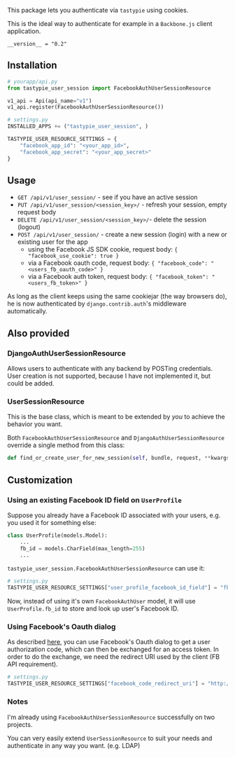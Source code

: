This package lets you authenticate via `tastypie` using cookies.

This is the ideal way to authenticate for example in a `Backbone.js` client application.

`__version__ = "0.2"`

## Installation

```python
# yourapp/api.py
from tastypie_user_session import FacebookAuthUserSessionResource

v1_api = Api(api_name="v1")
v1_api.register(FacebookAuthUserSessionResource())

# settings.py
INSTALLED_APPS += ("tastypie_user_session", )

TASTYPIE_USER_RESOURCE_SETTINGS = {
    "facebook_app_id": "<your_app_id>",
    "facebook_app_secret": "<your_app_secret>"
}
```

## Usage

- `GET /api/v1/user_session/` - see if you have an active session
- `PUT /api/v1/user_session/<session_key>/` - refresh your session, empty request body
- `DELETE /api/v1/user_session/<session_key>/`- delete the session (logout)
- `POST /api/v1/user_session/` - create a new session (login) with a new or existing user for the app
    - using the Facebook JS SDK cookie, request body: `{ "facebook_use_cookie": true }`
    - via a Facebook oauth code, request body: `{ "facebook_code": "<users_fb_oauth_code>" }`
    - via a Facebook auth token, request body: `{ "facebook_token": "<users_fb_token>" }`

As long as the client keeps using the same cookiejar (the way browsers do), he is now authenticated by `django.contrib.auth`'s middleware automatically.


## Also provided

### DjangoAuthUserSessionResource

Allows users to authenticate with any backend by POSTing credentials.  
User creation is not supported, because I have not implemented it, but could be added.

### UserSessionResource

This is the base class, which is meant to be extended by _you_ to achieve the behavior you want.

Both `FacebookAuthUserSessionResource` and `DjangoAuthUserSessionResource` override a single method from this class:  
```python
def find_or_create_user_for_new_session(self, bundle, request, **kwargs)
```


## Customization

### Using an existing Facebook ID field on `UserProfile`

Suppose you already have a Facebook ID associated with your users, e.g. you used it for something else:

```python
class UserProfile(models.Model):
    ...
    fb_id = models.CharField(max_length=255)
    ...
```

`tastypie_user_session.FacebookAuthUserSessionResource` can use it:

```python
# settings.py
TASTYPIE_USER_RESOURCE_SETTINGS["user_profile_facebook_id_field"] = "fb_id"
```

Now, instead of using it's own `FacebookAuthUser` model, it will use `UserProfile.fb_id` to store and look up user's Facebook ID.


### Using Facebook's Oauth dialog

As described [here](https://developers.facebook.com/docs/authentication/), you can use Facebook's Oauth dialog to get a user authorization code, which can then be exchanged for an access token. In order to do the exchange, we need the redirect URI used by the client (FB API requirement).

```python
# settings.py
TASTYPIE_USER_RESOURCE_SETTINGS["facebook_code_redirect_uri"] = "http://www.mysite.com/facebook_oauth_landing_page.html"
```


### Notes

I'm already using `FacebookAuthUserSessionResource` successfully on two projects.

You can very easily extend `UserSessionResource` to suit your needs and authenticate in any way you want. (e.g. LDAP)






